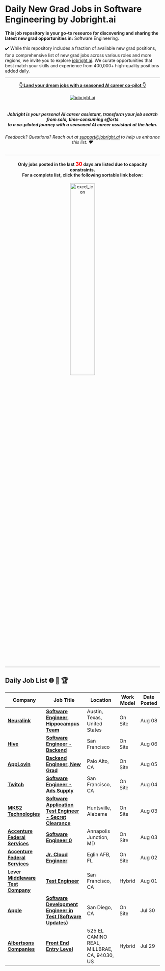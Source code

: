 
# Daily New Grad Jobs in Software Engineering by Jobright.ai



**This job repository is your go-to resource for discovering and sharing the latest new grad opportunities in:** Software Engineering.


✔️ While this repository includes a fraction of available new grad positions, for a comprehensive list of new grad jobs across various roles and more regions, we invite you to explore [jobright.ai](https://jobright.ai/?utm_campaign=Software%20Engineer&utm_source=1103). We curate opportunities that best match your skills and experience from 400,000+ high-quality positions added daily.

---

<div align="center">
<p>
    <a href="https://jobright.ai/?utm_campaign=Software%20Engineer&utm_source=1103"><b>👇 Land your dream jobs with a seasoned AI career co-pilot 👇</b></a>
    <br>
    <br>
    <a href="https://jobright.ai/?utm_campaign=Software%20Engineer&utm_source=1103">
        <img src="./static/img/jrbtn.svg" alt="jobright.ai">
    </a>
    <br>
    <br>
    <i>
    <sub> 
        <h5>
        Jobright is your personal AI career assistant, transform your job search from solo, time-consuming efforts 
        <br>
        to a co-piloted journey with a seasoned AI career assistant at the helm.
        </h5>
    </sub>
    </i>
</p>
<p>
    <sub> 
        <h6>
            Feedback? Questions? Reach out at <a href="mailto:support@jobright.ai">support@jobright.ai</a> to help us enhance this list. ❤️
        </h6>
    </sub>
</p>

---
<h4>
Only jobs posted in the last <span style="color: red; font-weight: bold; font-size: larger;">30</span> days are listed due to capacity constraints.
<br>
For a complete list, click the following sortable link below:
</h4>
<a href="https://newgrad-jobs.com/?selectedKey=💻%20Software%20Engineering&utm_source=1103&utm_campaign=Software%20Engineer">
    <img src="./static/img/airtable.png" alt="excel_icon", style="width: 40%; height: 40%;">
</a>
</div>

---
## Daily Job List  🌐 🧭 🏆


<!-- Please leave a one line gap between this and the table TABLE_START (DO NOT CHANGE THIS LINE) -->

| Company | Job Title | Location | Work Model | Date Posted |
| ----- | --------- |  --------- | ---- | ------- |
| **[Neuralink](https://www.neuralink.com)** | **[Software Engineer, Hippocampus Team](https://jobright.ai/jobs/info/6896a50c73b3a600fe891a68?utm_campaign=Software%20Engineering&utm_source=1103)** | Austin, Texas, United States | On Site | Aug 08 |
| **[Hive](https://thehive.ai/)** | **[Software Engineer - Backend](https://jobright.ai/jobs/info/6896a64973b3a600fe891cde?utm_campaign=Software%20Engineering&utm_source=1103)** | San Francisco | On Site | Aug 06 |
| **[AppLovin](https://www.applovin.com)** | **[Backend Engineer, New Grad](https://jobright.ai/jobs/info/6896a67373b3a600fe891d2c?utm_campaign=Software%20Engineering&utm_source=1103)** | Palo Alto, CA | On Site | Aug 05 |
| **[Twitch](https://www.twitch.tv)** | **[Software Engineer - Ads Supply](https://jobright.ai/jobs/info/6896a5ad8c6d6b44267842b2?utm_campaign=Software%20Engineering&utm_source=1103)** | San Francisco, CA | On Site | Aug 04 |
| **[MKS2 Technologies](https://www.mks2.com)** | **[Software Application Test Engineer - Secret Clearance](https://jobright.ai/jobs/info/6896a6e173b3a600fe891e02?utm_campaign=Software%20Engineering&utm_source=1103)** | Huntsville, Alabama | On Site | Aug 03 |
| **[Accenture Federal Services](https://www.afs.com)** | **[Software Engineer 0](https://jobright.ai/jobs/info/6896a6438c6d6b4426784388?utm_campaign=Software%20Engineering&utm_source=1103)** | Annapolis Junction, MD | On Site | Aug 03 |
| **[Accenture Federal Services](https://www.afs.com)** | **[Jr. Cloud Engineer](https://jobright.ai/jobs/info/6896a67f73b3a600fe891d40?utm_campaign=Software%20Engineering&utm_source=1103)** | Eglin AFB, FL | On Site | Aug 02 |
| **[Lever Middleware Test Company](http://www.lever.co)** | **[Test Engineer](https://jobright.ai/jobs/info/6896a58d8c6d6b4426784275?utm_campaign=Software%20Engineering&utm_source=1103)** | San Francisco, CA | Hybrid | Aug 01 |
| **[Apple](https://www.apple.com)** | **[Software Development Engineer in Test (Software Updates)](https://jobright.ai/jobs/info/6896a4ad1b9e81727f192f57?utm_campaign=Software%20Engineering&utm_source=1103)** | San Diego, CA | On Site | Jul 30 |
| **[Albertsons Companies](https://www.albertsonscompanies.com/)** | **[Front End Entry Level](https://jobright.ai/jobs/info/6896a5198c6d6b4426784168?utm_campaign=Software%20Engineering&utm_source=1103)** | 525 EL CAMINO REAL, MILLBRAE, CA, 94030, US | Hybrid | Jul 29 |
<!-- Please leave a one line gap between this and the table TABLE_END (DO NOT CHANGE THIS LINE) -->